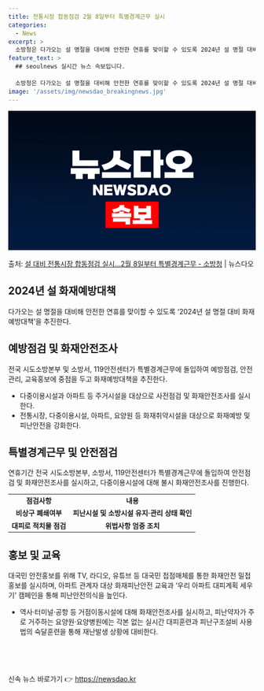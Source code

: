 ```yaml
---
title: 전통시장 합동점검 2월 8일부터 특별경계근무 실시
categories:
  - News
excerpt: >
  소방청은 다가오는 설 명절을 대비해 안전한 연휴를 맞이할 수 있도록 2024년 설 명절 대비 화재예방대책을 …
feature_text: >
  ## seoulnews 실시간 뉴스 속보입니다.

  소방청은 다가오는 설 명절을 대비해 안전한 연휴를 맞이할 수 있도록 2024년 설 명절 대비 화재예방대책을 …
image: '/assets/img/newsdao_breakingnews.jpg'
---
```


![뉴스다오 속보](/assets/img/newsdao_breakingnews.jpg)

<p>출처: <a href="https://newsdao.kr/3050" rel="dofollow">설 대비 전통시장 합동점검 실시…2월 8일부터 특별경계근무 - 소방청</a> | 뉴스다오</p>

<h2>2024년 설 화재예방대책</h2>
<p data-ke-size="size16">다가오는 설 명절을 대비해 안전한 연휴를 맞이할 수 있도록 ‘2024년 설 명절 대비 화재예방대책’을 추진한다.</p>
<h2 data-ke-size="size26">예방점검 및 화재안전조사</h2>
<p data-ke-size="size16">전국 시도소방본부 및 소방서, 119안전센터가 특별경계근무에 돌입하여 예방점검, 안전관리, 교육홍보에 중점을 두고 화재예방대책을 추진한다.</p>
<ul>
<li>다중이용시설과 아파트 등 주거시설을 대상으로 사전점검 및 화재안전조사를 실시한다.</li>
<li>전통시장, 다중이용시설, 아파트, 요양원 등 화재취약시설을 대상으로 화재예방 및 피난안전을 강화한다.</li>
</ul>
<h2 data-ke-size="size26">특별경계근무 및 안전점검</h2>
<p data-ke-size="size16">연휴기간 전국 시도소방본부, 소방서, 119안전센터가 특별경계근무에 돌입하여 안전점검 및 화재안전조사를 실시하고, 다중이용시설에 대해 불시 화재안전조사를 진행한다.</p>
<table>
<tbody>
<tr>
<td style="text-align: center; height: 17px;"><b>점검사항</b></td>
<td style="text-align: center; height: 17px;"><b>내용</b></td>
</tr>
<tr>
<td style="text-align: center; height: 17px;"><b>비상구 폐쇄여부</b></td>
<td style="text-align: center; height: 17px;"><b>피난시설 및 소방시설 유지·관리 상태 확인</b></td>
</tr>
<tr>
<td style="text-align: center; height: 17px;"><b>대피로 적치물 점검</b></td>
<td style="text-align: center; height: 17px;"><b>위법사항 엄중 조치</b></td>
</tr>
</tbody>
</table>
<h2 data-ke-size="size26">홍보 및 교육</h2>
<p data-ke-size="size16">대국민 안전홍보를 위해 TV, 라디오, 유튜브 등 대국민 접점매체를 통한 화재안전 밀접홍보를 실시하며, 아파트 관계자 대상 화재피난안전 교육과 ‘우리 아파트 대피계획 세우기’ 캠페인을 통해 피난안전의식을 높인다.</p>
<ul>
<li>역사·터미널·공항 등 거점이동시설에 대해 화재안전조사를 실시하고, 피난약자가 주로 거주하는 요양원·요양병원에는 각본 없는 실시간 대피훈련과 피난구조설비 사용법의 숙달훈련을 통해 재난발생 상황에 대비한다.</li>
</ul>
<p data-ke-size="size16">&nbsp;</p>
<p data-ke-size="size16">&nbsp;</p> 

신속 뉴스 바로가기 👉 <a href="https://newsdao.kr" rel="dofollow">https://newsdao.kr</a>


